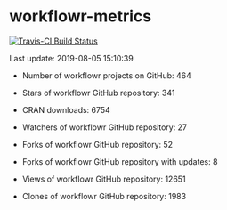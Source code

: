 
<!-- README.md is generated from README.Rmd. Please edit that file -->
workflowr-metrics
=================

[![Travis-CI Build Status](https://travis-ci.org/workflowr/workflowr-metrics.svg?branch=master)](https://travis-ci.org/workflowr/workflowr-metrics)

Last update: 2019-08-05 15:10:39

-   Number of workflowr projects on GitHub: 464

-   Stars of workflowr GitHub repository: 341

-   CRAN downloads: 6754

-   Watchers of workflowr GitHub repository: 27

-   Forks of workflowr GitHub repository: 52

-   Forks of workflowr GitHub repository with updates: 8

-   Views of workflowr GitHub repository: 12651

-   Clones of workflowr GitHub repository: 1983
